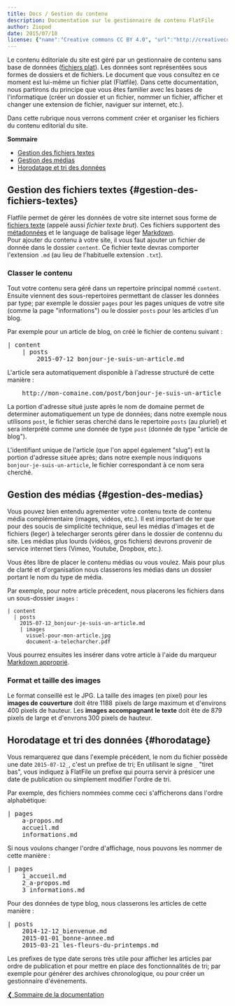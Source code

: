 ```yaml
---
title: Docs / Gestion du contenu
description: Documentation sur le gestionnaire de contenu FlatFile
author: Ziopod
date: 2015/07/10
license: {"name":"Creative commons CC BY 4.0", "url":"http://creativecommons.org/licenses/by/4.0/"}
---
```


Le contenu éditoriale du site est géré par un gestionnaire de contenu sans base de données ([fichiers plat](https://fr.wikipedia.org/wiki/Base_de_donn%C3%A9es_orient%C3%A9e_texte)). Les données sont représentées sous formes de dossiers et de fichiers. Le document que vous consultez en ce moment est lui-même un fichier plat (Flatfile). Dans cette documentation, nous partirons du principe que vous êtes familier avec les bases de l'informatique (créer un dossier et un fichier, nommer un fichier, afficher et changer une extension de fichier, naviguer sur internet, etc.).

Dans cette rubrique nous verrons comment créer et organiser les fichiers du contenu editorial du site.

<!--more-->

**Sommaire**

 - [Gestion des fichiers textes](docs/gestion-du-contenu#gestion-des-fichiers-textes)
 - [Gestion des médias](docs/gestion-du-contenu#gestion-des-medias)
 - [Horodatage et tri des données](docs/gestion-du-contenu#horodatage)


## Gestion des fichiers textes {#gestion-des-fichiers-textes}

Flatfile permet de gérer les données de votre site internet sous forme de [fichiers texte](http://fr.wikipedia.org/wiki/Fichier_texte) (appelé aussi *fichier texte brut*). Ces fichiers supportent des [métadonnées](docs/metadonnees) et le language de balisage léger [Markdown](docs/markdown).   
Pour ajouter du contenu à votre site, il vous faut ajouter un fichier de donnée dans le dossier `content`. Ce fichier texte devras comporter l'extension `.md` (au lieu de l'habituelle extension `.txt`).

### Classer le contenu
Tout votre contenu sera géré dans un repertoire principal nommé `content`. Ensuite viennent des sous-repertoires permettant de classer les données par type; par exemple le dossier `pages` pour les pages uniques de votre site (comme la page "informations") ou le dossier `posts` pour les articles d'un blog.

Par exemple pour un article de blog, on créé le fichier de contenu suivant : 

<pre>
| content
	| posts
		2015-07-12_bonjour-je-suis-un-article.md</pre>

L'article sera automatiquement disponible à l'adresse structuré de cette manière : 

<pre>
	http://mon-comaine.com/post/bonjour-je-suis-un-article</pre>

La portion d'adresse situé juste après le nom de domaine permet de determiner automatiquement un type de données; dans notre exemple nous utilisons `post`, le fichier seras cherché dans le repertoire `posts` (au pluriel) et sera interprété comme une donnée de type `post` (donnée de type "article de blog").

L'identifiant unique de l'article (que l'on appel également "slug") est la portion d'adresse située après; dans notre exemple nous indiquons `bonjour-je-suis-un-article`, le fichier correspondant à ce nom sera cherché.

## Gestion des médias {#gestion-des-medias}

Vous pouvez bien entendu agrementer votre contenu texte de contenu média complémentaire (images, vidéos, etc.). Il est important de ter que pour des soucis de simplicité technique, seul les médias d'images et de fichiers (leger) à telecharger seronts gérer dans le dossier de contennu du site. Les médias plus lourds (vidéos, gros fichiers) devrons provenir de service internet tiers (Vimeo, Youtube, Dropbox, etc.).

Vous êtes libre de placer le contenu médias ou vous voulez. Mais pour plus de clarté et d'organisation nous classerons les médias dans un dossier portant le nom du type de média.

Par exemple, pour notre article précedent, nous placerons les fichiers dans un sous-dossier `images` :

~~~
| content
  | posts
    2015-07-12_bonjour-je-suis-un-article.md
    | images
      visuel-pour-mon-article.jpg
      document-a-telecharcher.pdf
~~~

Vous pourrez ensuites les insérer dans votre article à l'aide du marqueur [Markdown approprié](docs/markdown#medias).

### Format et taille des images

Le format conseillé est le JPG. 
La taille des images (en pixel) pour les **images de couverture** doit être 1188  pixels de large maximum et d'environs 400 pixels de hauteur. Les **images accompagnant le texte** doit ête de 879 pixels de large et d'envrons 300 pixels de hauteur.

## Horodatage et tri des données {#horodatage}

Vous remarquerez que dans l'exemple précédent, le nom du fichier possède une date `2015-07-12_`, c'est un prefixe de tri; En utilisant le signe `_` "tiret bas", vous indiquez à FlatFile un prefixe qui pourra servir à présicer une date de publication ou simplement modifier l'ordre de tri.

Par exemple, des fichiers nommées comme ceci s'afficherons dans l'ordre alphabétique: 

<pre>
| pages
	a-propos.md
	accueil.md
	informations.md</pre>

Si nous voulons changer l'ordre d'affichage, nous pouvons les nommer de cette manière : 

<pre>
| pages
	1_accueil.md
	2_a-propos.md
	3_informations.md</pre>

Pour des données de type blog, nous classerons les articles de cette manière : 

<pre>
| posts
	2014-12-12_bienvenue.md
	2015-01-01_bonne-annee.md
	2015-03-21_les-fleurs-du-printemps.md</pre>

Les prefixes de type date serons très utile pour afficher les articles par ordre de publication et pour mettre en place des fonctionnalités de tri; par exemple pour générer des archives chronologique, ou pour créer un gestionnaire d'événements. 


[&#10094; Sommaire de la documentation](docs/index)